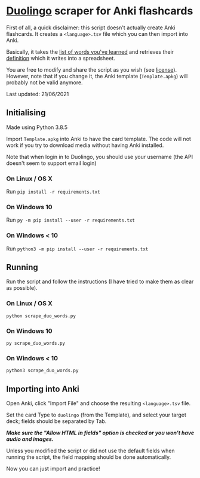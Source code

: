 # [Duolingo](https://www.duolingo.com/) scraper for Anki flashcards

First of all, a quick disclaimer: this script doesn't actually create Anki flashcards. It creates a `<language>.tsv` file which you can then import into Anki.

Basically, it takes the [list of words you've learned](https://www.duolingo.com/words) and retrieves their [definition](https://www.duolingo.com/dictionary) which it writes into a spreadsheet.

You are free to modify and share the script as you wish (see [license](https://github.com/rykerish/duolingo_scraper/blob/main/LICENSE)). However, note that if you change it, the Anki template (`Template.apkg`) will probably not be valid anymore.

Last updated: 21/06/2021

## Initialising

Made using Python 3.8.5

Import `Template.apkg` into Anki to have the card template. The code will not work if you try to download media without having Anki installed.

Note that when login in to Duolingo, you should use your username (the API doesn't seem to support email login)

### On Linux / OS X

Run `pip install -r requirements.txt`

### On Windows 10

Run `py -m pip install --user -r requirements.txt`

### On Windows < 10

Run `python3 -m pip install --user -r requirements.txt`

## Running

Run the script and follow the instructions (I have tried to make them as clear as possible).

### On Linux / OS X

`python scrape_duo_words.py`

### On Windows 10

`py scrape_duo_words.py`

### On Windows < 10

`python3 scrape_duo_words.py`

## Importing into Anki

Open Anki, click "Import File" and choose the resulting `<language>.tsv` file. 

Set the card Type to `duolingo` (from the Template), and select your target deck; fields should be separated by Tab.

***Make sure the "Allow HTML in fields" option is checked or you won't have audio and images.***

Unless you modified the script or did not use the default fields when running the script, the field mapping should be done automatically.

Now you can just import and practice!
